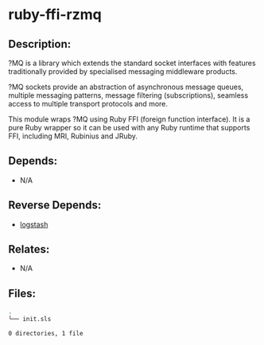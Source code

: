 # ruby-ffi-rzmq

## Description:

?MQ is a library which extends the standard socket interfaces with features traditionally provided by specialised messaging middleware products.

?MQ sockets provide an abstraction of asynchronous message queues, multiple messaging patterns, message filtering (subscriptions), seamless access to multiple transport protocols and more.

This module wraps ?MQ using Ruby FFI (foreign function interface). It is a pure Ruby wrapper so it can be used with any Ruby runtime that supports FFI, including MRI, Rubinius and JRuby.

## Depends:

  -  N/A

## Reverse Depends:

  -  [logstash](salt/logstash)

## Relates:

  -  N/A

## Files:

```bash
.
└── init.sls

0 directories, 1 file
```
